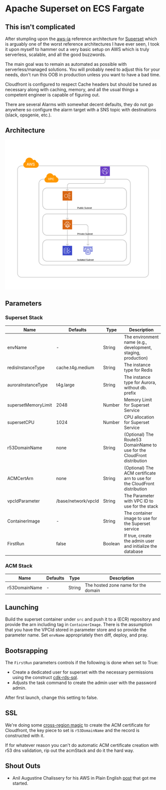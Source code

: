 # Apache Superset on ECS Fargate

## This isn't complicated

After stumpling upon the [aws-ia](https://github.com/aws-ia) reference architecture for [Superset](https://aws-ia.github.io/cfn-ps-apache-superset/) which is arguably one of the worst reference architectures I have ever seen, I took it upon myself to hammer out a very basic setup on AWS which is truly serverless, scalable, and all the good buzzwords.

The main goal was to remain as automated as possible with serverless/managed solutions. You will probably need to adjust this for your needs, don't run this OOB in production unless you want to have a bad time.

Cloudfront is configured to respect Cache headers but should be tuned as necessary along with caching, memory, and all the usual things a competent engineer is capable of figuring out.

There are several Alarms with somewhat decent defaults, they do not go anywhere so configure the alarm target with a SNS topic with destinations (slack, opsgenie, etc.).

## Architecture

![High-level architecture showing the different services used. A cloudfront distribution serves traffic via an ALB which routes to a ECS Fargate which connects to Aurora and ElastiCache Postgres](./Architecture.png)

## Parameters

### Superset Stack

| Name               | Defaults            | Type    | Description                                                                 |
|--------------------|---------------------|---------|-----------------------------------------------------------------------------|
| envName            | -                   | String  | The environment name (e.g., development, staging, production)               |
| redisInstanceType  | cache.t4g.medium    | String  | The instance type for Redis                                                 |
| auroraInstanceType | t4g.large           | String  | The instance type for Aurora, without db. prefix                            |
| supersetMemoryLimit| 2048                | Number  | Memory Limit for Superset Service                                           |
| supersetCPU        | 1024                | Number  | CPU allocation for Superset Service                                         |
| r53DomainName      | none                | String  | (Optional) The Route53 DomainName to use for the CloudFront distribution    |
| ACMCertArn         | none                | String  | (Optional) The ACM certificate arn to use for the CloudFront distribution    |
| vpcIdParameter     | /base/network/vpcId | String  | The Parameter with VPC ID to use for the stack                              |
| ContainerImage     | -                   | String  | The container image to use for the Superset service                         |
| FirstRun           | false               | Boolean | If true, create the admin user and initialize the database                  |

### ACM Stack

| Name               | Defaults            | Type    | Description                                                                 |
|--------------------|---------------------|---------|-----------------------------------------------------------------------------|
| r53DomainName      | -                   | String  | The hosted zone name for the domain                                         |

## Launching

Build the superset container under `src` and push it to a (ECR) repository and provide the arn including tag in `ContainerImage`. 
There is the assumption that you have the VPCId stored in parameter store and so provide the parameter name. Set `envName` appropriately then diff, deploy, and pray.

## Bootsrapping

The `FirstRun` parameters controls if the following is done when set to True:

* Create a dedicated user for superset with the necessary permissions using the construct [cdk-rds-sql](https://github.com/berenddeboer/cdk-rds-sql).
* Adjusts the task command to create the admin user with the password admin.

After first launch, change this setting to false.

## SSL

We're doing some [cross-region magic](https://github.com/aws/aws-cdk/tree/8d55d864183803e2e6cfb3991edced7496eaadeb/packages/aws-cdk-lib#accessing-resources-in-a-different-stack-and-region) 
to create the ACM certificate for Cloudfront, the key piece to set is `r53DomainName` and the record is constructed with it.

If for whatever reason you can't do automatic ACM certificate creation with r53 dns validation, rip out the acmStack and do it the hard way.

## Shout Outs

* Anil Augustine Chalissery for his AWS in Plain English [post](https://aws.plainenglish.io/how-to-deploy-apache-superset-on-aws-ecs-08da76bedd32) that got me started.
